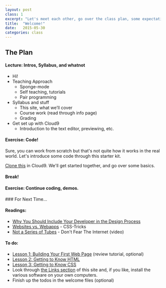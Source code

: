```yaml
---
layout: post
class: 1
excerpt: "Let's meet each other, go over the class plan, some expectations and logistics, then get our hands into some code. Why wait? And of course we'll talk about this whole 'Prototyping in Code' concept."
title:  "Welcome!"
date:   2015-05-30
categories: class
---
```


## The Plan

#### <span class="post-title-pre">Lecture:</span> Intros, Syllabus, and whatnot
* Hi!
* Teaching Approach
	* Sponge-mode
	* Self teaching, tutorials
	* Pair programming
* Syllabus and stuff
	* This site, what we’ll cover
	* Course work (read through info page)
	* Grading
* Get set up with Cloud9
	* Introduction to the text editor, previewing, etc.

#### <span class="post-title-pre">Exercise:</span> Code!

Sure, you can work from scratch but that's not quite how it works in the real world. Let's introduce some code through this starter kit.

[Clone this](https://github.com/laras126/class1-uipic-welcome) in Cloud9. We'll get started together, and go over some basics.

#### Break!

#### <span class="post-title-pre">Exercise:</span> Continue coding, demos.

<div class="post-todos notice" markdown="1">
### For Next Time...

#### Readings:

* [Why You Should Include Your Developer in the Design Process](http://www.smashingmagazine.com/2014/11/21/why-you-should-include-your-developer-in-the-design-process/)
* [Websites vs. Webapps](http://css-tricks.com/poll-results-sites-vs-apps/) - CSS-Tricks
* [Not a Series of Tubes](http://www.dontfeartheinternet.com/the-basics/not-tubes) - Don't Fear The Internet (video)

#### To do:

* [Lesson 1: Building Your First Web Page](http://learn.shayhowe.com/html-css/building-your-first-web-page/) (review tutorial, optional)
* [Lesson 2: Getting to Know HTML](http://learn.shayhowe.com/html-css/getting-to-know-html/)
* [Lesson 3: Getting to Know CSS](http://learn.shayhowe.com/html-css/getting-to-know-css/)
* Look through [the Links section]({{site.baseurl}}/links/) of this site and, if you like, install the various software on your own computers.
* Finish up the todos in the welcome files (optional)

</div>